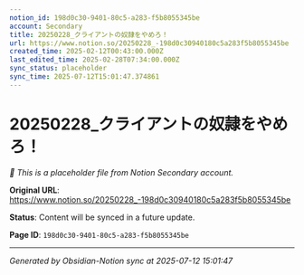 ```yaml
---
notion_id: 198d0c30-9401-80c5-a283-f5b8055345be
account: Secondary
title: 20250228_クライアントの奴隷をやめろ！
url: https://www.notion.so/20250228_-198d0c30940180c5a283f5b8055345be
created_time: 2025-02-12T00:43:00.000Z
last_edited_time: 2025-02-28T07:34:00.000Z
sync_status: placeholder
sync_time: 2025-07-12T15:01:47.374861
---
```


# 20250228_クライアントの奴隷をやめろ！

*🔄 This is a placeholder file from Notion Secondary account.*

**Original URL**: https://www.notion.so/20250228_-198d0c30940180c5a283f5b8055345be

**Status**: Content will be synced in a future update.

**Page ID**: `198d0c30-9401-80c5-a283-f5b8055345be`

---

*Generated by Obsidian-Notion sync at 2025-07-12 15:01:47*
